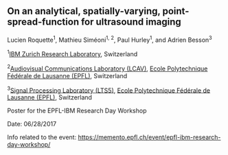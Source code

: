 ## On an analytical, spatially-varying, point-spread-function for ultrasound imaging
[IBM Zurich Research Laboratory]:https://www.zurich.ibm.com/
[Ecole Polytechnique Fédérale de Lausanne (EPFL)]: http://www.epfl.ch/
[Signal Processing Laboratory (LTS5)]: http://lts5www.epfl.ch
[Audiovisual Communications Laboratory (LCAV)]: http://lcav.epfl.ch/

Lucien Roquette<sup>1</sup>, Mathieu Siméoni<sup>1, 2</sup>, Paul Hurley<sup>1</sup>, and Adrien Besson<sup>3</sup>

<sup>1</sup>[IBM Zurich Research Laboratory], Switzerland

<sup>2</sup>[Audiovisual Communications Laboratory (LCAV)], [Ecole Polytechnique Fédérale de Lausanne (EPFL)], Switzerland

<sup>3</sup>[Signal Processing Laboratory (LTS5)], [Ecole Polytechnique Fédérale de Lausanne (EPFL)], Switzerland


Poster for the EPFL-IBM Research Day Workshop

Date: 06/28/2017

Info related to the event: https://memento.epfl.ch/event/epfl-ibm-research-day-workshop/
